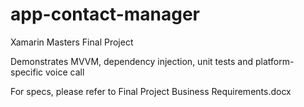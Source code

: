 # app-contact-manager
Xamarin Masters Final Project

Demonstrates MVVM, dependency injection, unit tests and platform-specific voice call

For specs, please refer to Final Project Business Requirements.docx
